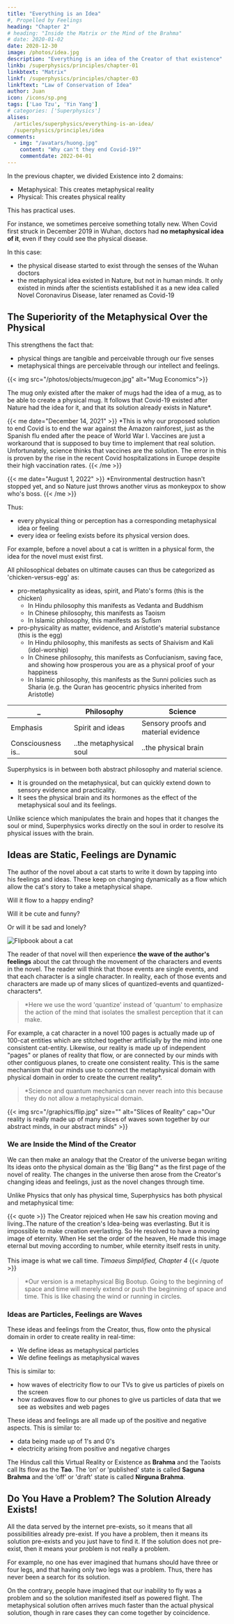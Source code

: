 ```yaml
---
title: "Everything is an Idea"
#, Propelled by Feelings
heading: "Chapter 2"
# heading: "Inside the Matrix or the Mind of the Brahma"
# date: 2020-01-02
date: 2020-12-30
image: /photos/idea.jpg
description: "Everything is an idea of the Creator of that existence"
linkb: /superphysics/principles/chapter-01
linkbtext: "Matrix"
linkf: /superphysics/principles/chapter-03
linkftext: "Law of Conservation of Idea"
author: Juan
icon: /icons/sp.png
tags: ['Lao Tzu', 'Yin Yang']
# categories: ['Superphysics']
alises:
  /articles/superphysics/everything-is-an-idea/
  /superphysics/principles/idea
comments:
  - img: "/avatars/huong.jpg"
    content: "Why can't they end Covid-19?"
    commentdate: 2022-04-01   
---
```



In the previous chapter, we divided Existence into 2 domains:
- Metaphysical: This creates metaphysical reality
- Physical: This creates physical reality

This has practical uses. 

For instance, we sometimes perceive something totally new. When Covid first struck in December 2019 in Wuhan, doctors had **no metaphysical idea of it**, even if they could see the physical disease. 

In this case: 
- the physical disease started to exist through the senses of the Wuhan doctors
- the metaphysical idea existed in Nature, but not in human minds. It only existed in minds after the scientists established it as a new idea called Novel Coronavirus Disease, later renamed as Covid-19


## The Superiority of the Metaphysical Over the Physical

This strengthens the fact that:
- physical things are tangible and perceivable through our five senses
- metaphysical things are perceivable through our intellect and feelings.

{{< img src="/photos/objects/mugecon.jpg" alt="Mug Economics">}}

The mug only existed after the maker of mugs had the idea of a mug, as to be able to create a physical mug. It follows that Covid-19 existed after Nature had the idea for it, and that its solution already exists in Nature*.


{{< me date="December 14, 2021" >}}
*This is why our proposed solution to end Covid is to end the war against the Amazon rainforest, just as the Spanish flu ended after the peace of World War I. Vaccines are just a workaround that is supposed to buy time to implement that real solution. Unfortunately, science thinks that vaccines are the solution. The error in this is proven by the rise in the recent Covid hospitalizations in Europe despite their high vaccination rates. 
{{< /me >}}


{{< me date="August 1, 2022" >}}
*Environmental destruction hasn't stopped yet, and so Nature just throws another virus as monkeypox to show who's boss. 
{{< /me >}}


Thus:
- every physical thing or perception has a corresponding metaphysical idea or feeling
- every idea or feeling exists before its physical version does.

For example, before a novel about a cat is written in a physical form, the idea for the novel must exist first. 

All philosophical debates on ultimate causes can thus be categorized as 'chicken-versus-egg' as:
- pro-metaphysicality as ideas, spirit, and Plato's forms (this is the chicken)
  - In Hindu philosophy this manifests as Vedanta and Buddhism
  - In Chinese philosophy, this manifests as Taoism 
  - In Islamic philosophy, this manifests as Sufism
- pro-physicality as matter, evidence, and Aristotle's material substance (this is the egg)
  - In Hindu philosophy, this manifests as sects of Shaivism and Kali (idol-worship)
  - In Chinese philosophy, this manifests as Confucianism, saving face, and showing how prosperous you are as a physical proof of your happiness
  - In Islamic philosophy, this manifests as the Sunni policies such as Sharia (e.g. the Quran has geocentric physics inherited from Aristotle)  


_ | Philosophy | Science
--- | --- | --- 
Emphasis | Spirit and ideas | Sensory proofs and material evidence
Consciousness is.. | ..the metaphysical soul | ..the physical brain 

Superphysics is in between both abstract philosophy and material science.
- It is grounded on the metaphysical, but can quickly extend down to sensory evidence and practicality. 
- It sees the physical brain and its hormones as the effect of the metaphysical soul and its feelings. 

Unlike science which manipulates the brain and hopes that it changes the soul or mind, Superphysics works directly on the soul in order to resolve its physical issues with the brain.


<!-- ## Tap into your feelings, the deeper the better -->

## Ideas are Static, Feelings are Dynamic

The author of the novel about a cat starts to write it down by tapping into his feelings and ideas. These keep on changing dynamically as a flow which allow the cat's story to take a metaphysical shape. 

Will it flow to a happy ending? 

Will it be cute and funny? 

Or will it be sad and lonely?    

<!-- The changing flow of ideas and feelings of the author about the cat then lead to actual changes to the physical written novel.  -->

![Flipbook about a cat](/graphics/flipbook.gif)

The reader of that novel will then experience **the wave of the author's feelings** about the cat through the movement of the characters and events in the novel. The reader will think that those events are single events, and that each character is a single character. In reality, each of those events and characters are made up of many slices of quantized-events and quantized-characters*.

> *Here we use the word 'quantize' instead of 'quantum' to emphasize the action of the mind that isolates the smallest perception that it can make.


For example, a cat character in a novel 100 pages is actually made up of 100-cat entities which are stitched together artificially by the mind into one consistent cat-entity. Likewise, our reality is made up of independent "pages" or planes of reality that flow, or are connected by our minds with other contiguous planes, to create one consistent reality. This is the same mechanism that our minds use to connect the metaphysical domain with physical domain in order to create the current reality*.


> *Science and quantum mechanics can never reach into this because they do not allow a metaphysical domain.



{{< img src="/graphics/flip.jpg" size="" alt="Slices of Reality" cap="Our reality is really made up of many slices of waves sown together by our abstract minds, in our abstract minds" >}}


<!-- a website must be coded first before it actually exists as a physical website, deployed by its developer. But before the web developer codes the website, he must first have the idea for it. The flow of his changing ideas and feelings about the website then influence the changes to the code which then changes the actual website.  -->


### We are Inside the Mind of the Creator

We can then make an analogy that the Creator of the universe began writing Its ideas onto the physical domain as the 'Big Bang'* as the first page of the novel of reality. The changes in the universe then arose from the Creator's changing ideas and feelings, just as the novel changes through time.

Unlike Physics that only has physical time, Superphysics has both physical and metaphysical time:

{{< quote >}}
The Creator rejoiced when He saw his creation moving and living..The nature of the creation's Idea-being was everlasting. But it is impossible to make creation everlasting. So He resolved to have a moving image of eternity. When He set the order of the heaven, He made this image eternal but moving according to number, while eternity itself rests in unity. 
<br><br>
This image is what we call time.
<cite>Timaeus Simplified, Chapter 4</cite>
{{< /quote >}}


> *Our version is a metaphysical Big Bootup. Going to the beginning of space and time will merely extend or push the beginning of space and time. This is like chasing the wind or running in circles. 



### Ideas are Particles, Feelings are Waves

These ideas and feelings from the Creator, thus, flow onto the physical domain in order to create reality in real-time:

- We define ideas as metaphysical particles
- We define feelings as metaphysical waves

This is similar to:

- how waves of electricity flow to our TVs to give us particles of pixels on the screen
- how radiowaves flow to our phones to give us particles of data that we see as websites and web pages 

These ideas and feelings are all made up of the positive and negative aspects. This is similar to:

- data being made up of 1's and 0's
- electricity arising from positive and negative charges

<!-- -  and all novels have text and blank spaces.  -->

<!-- The Big Bang is therefore the universe booting up to create real things that are ultimately based on metaphysical ideas.  -->

The Hindus call this Virtual Reality or Existence as **Brahma** and the Taoists call Its flow as the **Tao**. The ‘on’ or 'published' state is called **Saguna Brahma** and the ‘off’ or 'draft' state is called **Nirguna Brahma**. 


## Do You Have a Problem? The Solution Already Exists!

All the data served by the internet pre-exists, so it means that all possibilities already pre-exist. If you have a problem, then it means its solution pre-exists and you just have to find it. If the solution does not pre-exist, then it means your problem is not really a problem. 

For example, no one has ever imagined that humans should have three or four legs, and that having only two legs was a problem. Thus, there has never been a search for its solution. 

On the contrary, people have imagined that our inability to fly was a problem and so the solution manifested itself as powered flight. The metaphysical solution often arrives much faster than the actual physical solution, though in rare cases they can come together by coincidence.

